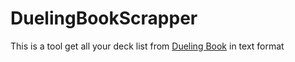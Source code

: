 # DuelingBookScrapper
This is a tool get all your deck list from [Dueling Book](https://www.duelingbook.com/) in text format
